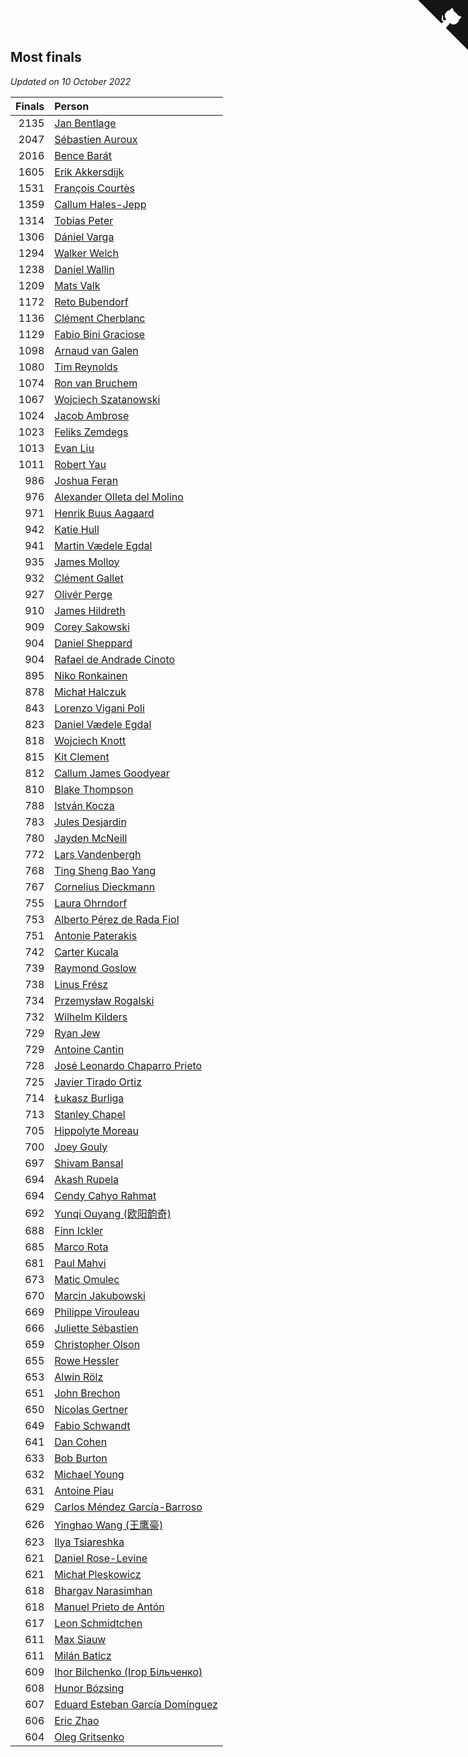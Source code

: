 ## Most finals

*Updated on 10 October 2022*

| Finals | Person |
| ---: | :--- |
| 2135 | [Jan Bentlage](https://www.worldcubeassociation.org/persons/2010BENT01) |
| 2047 | [Sébastien Auroux](https://www.worldcubeassociation.org/persons/2008AURO01) |
| 2016 | [Bence Barát](https://www.worldcubeassociation.org/persons/2008BARA01) |
| 1605 | [Erik Akkersdijk](https://www.worldcubeassociation.org/persons/2005AKKE01) |
| 1531 | [François Courtès](https://www.worldcubeassociation.org/persons/2008COUR01) |
| 1359 | [Callum Hales-Jepp](https://www.worldcubeassociation.org/persons/2012HALE01) |
| 1314 | [Tobias Peter](https://www.worldcubeassociation.org/persons/2014PETE03) |
| 1306 | [Dániel Varga](https://www.worldcubeassociation.org/persons/2008VARG01) |
| 1294 | [Walker Welch](https://www.worldcubeassociation.org/persons/2011WELC01) |
| 1238 | [Daniel Wallin](https://www.worldcubeassociation.org/persons/2013WALL03) |
| 1209 | [Mats Valk](https://www.worldcubeassociation.org/persons/2007VALK01) |
| 1172 | [Reto Bubendorf](https://www.worldcubeassociation.org/persons/2012BUBE01) |
| 1136 | [Clément Cherblanc](https://www.worldcubeassociation.org/persons/2014CHER05) |
| 1129 | [Fabio Bini Graciose](https://www.worldcubeassociation.org/persons/2010GRAC02) |
| 1098 | [Arnaud van Galen](https://www.worldcubeassociation.org/persons/2006GALE01) |
| 1080 | [Tim Reynolds](https://www.worldcubeassociation.org/persons/2005REYN01) |
| 1074 | [Ron van Bruchem](https://www.worldcubeassociation.org/persons/2003BRUC01) |
| 1067 | [Wojciech Szatanowski](https://www.worldcubeassociation.org/persons/2011SZAT01) |
| 1024 | [Jacob Ambrose](https://www.worldcubeassociation.org/persons/2010AMBR01) |
| 1023 | [Feliks Zemdegs](https://www.worldcubeassociation.org/persons/2009ZEMD01) |
| 1013 | [Evan Liu](https://www.worldcubeassociation.org/persons/2009LIUE01) |
| 1011 | [Robert Yau](https://www.worldcubeassociation.org/persons/2009YAUR01) |
| 986 | [Joshua Feran](https://www.worldcubeassociation.org/persons/2011FERA01) |
| 976 | [Alexander Olleta del Molino](https://www.worldcubeassociation.org/persons/2008OLLE01) |
| 971 | [Henrik Buus Aagaard](https://www.worldcubeassociation.org/persons/2006BUUS01) |
| 942 | [Katie Hull](https://www.worldcubeassociation.org/persons/2010HULL01) |
| 941 | [Martin Vædele Egdal](https://www.worldcubeassociation.org/persons/2013EGDA02) |
| 935 | [James Molloy](https://www.worldcubeassociation.org/persons/2011MOLL01) |
| 932 | [Clément Gallet](https://www.worldcubeassociation.org/persons/2004GALL02) |
| 927 | [Olivér Perge](https://www.worldcubeassociation.org/persons/2007PERG01) |
| 910 | [James Hildreth](https://www.worldcubeassociation.org/persons/2009HILD01) |
| 909 | [Corey Sakowski](https://www.worldcubeassociation.org/persons/2011SAKO01) |
| 904 | [Daniel Sheppard](https://www.worldcubeassociation.org/persons/2009SHEP01) |
| 904 | [Rafael de Andrade Cinoto](https://www.worldcubeassociation.org/persons/2007CINO01) |
| 895 | [Niko Ronkainen](https://www.worldcubeassociation.org/persons/2010RONK01) |
| 878 | [Michał Halczuk](https://www.worldcubeassociation.org/persons/2006HALC01) |
| 843 | [Lorenzo Vigani Poli](https://www.worldcubeassociation.org/persons/2007POLI01) |
| 823 | [Daniel Vædele Egdal](https://www.worldcubeassociation.org/persons/2013EGDA01) |
| 818 | [Wojciech Knott](https://www.worldcubeassociation.org/persons/2011KNOT01) |
| 815 | [Kit Clement](https://www.worldcubeassociation.org/persons/2008CLEM01) |
| 812 | [Callum James Goodyear](https://www.worldcubeassociation.org/persons/2012GOOD02) |
| 810 | [Blake Thompson](https://www.worldcubeassociation.org/persons/2010THOM03) |
| 788 | [István Kocza](https://www.worldcubeassociation.org/persons/2005KOCZ01) |
| 783 | [Jules Desjardin](https://www.worldcubeassociation.org/persons/2010DESJ01) |
| 780 | [Jayden McNeill](https://www.worldcubeassociation.org/persons/2012MCNE01) |
| 772 | [Lars Vandenbergh](https://www.worldcubeassociation.org/persons/2003VAND01) |
| 768 | [Ting Sheng Bao Yang](https://www.worldcubeassociation.org/persons/2008BAOY01) |
| 767 | [Cornelius Dieckmann](https://www.worldcubeassociation.org/persons/2009DIEC01) |
| 755 | [Laura Ohrndorf](https://www.worldcubeassociation.org/persons/2009OHRN01) |
| 753 | [Alberto Pérez de Rada Fiol](https://www.worldcubeassociation.org/persons/2011FIOL01) |
| 751 | [Antonie Paterakis](https://www.worldcubeassociation.org/persons/2012PATE01) |
| 742 | [Carter Kucala](https://www.worldcubeassociation.org/persons/2015KUCA01) |
| 739 | [Raymond Goslow](https://www.worldcubeassociation.org/persons/2014GOSL01) |
| 738 | [Linus Frész](https://www.worldcubeassociation.org/persons/2011FRES01) |
| 734 | [Przemysław Rogalski](https://www.worldcubeassociation.org/persons/2013ROGA02) |
| 732 | [Wilhelm Kilders](https://www.worldcubeassociation.org/persons/2010KILD02) |
| 729 | [Ryan Jew](https://www.worldcubeassociation.org/persons/2008JEWR01) |
| 729 | [Antoine Cantin](https://www.worldcubeassociation.org/persons/2010CANT02) |
| 728 | [José Leonardo Chaparro Prieto](https://www.worldcubeassociation.org/persons/2011CHAP01) |
| 725 | [Javier Tirado Ortiz](https://www.worldcubeassociation.org/persons/2009TIRA01) |
| 714 | [Łukasz Burliga](https://www.worldcubeassociation.org/persons/2013BURL01) |
| 713 | [Stanley Chapel](https://www.worldcubeassociation.org/persons/2016CHAP04) |
| 705 | [Hippolyte Moreau](https://www.worldcubeassociation.org/persons/2008MORE02) |
| 700 | [Joey Gouly](https://www.worldcubeassociation.org/persons/2007GOUL01) |
| 697 | [Shivam Bansal](https://www.worldcubeassociation.org/persons/2011BANS02) |
| 694 | [Akash Rupela](https://www.worldcubeassociation.org/persons/2012RUPE01) |
| 694 | [Cendy Cahyo Rahmat](https://www.worldcubeassociation.org/persons/2010RAHM02) |
| 692 | [Yunqi Ouyang (欧阳韵奇)](https://www.worldcubeassociation.org/persons/2007YUNQ01) |
| 688 | [Finn Ickler](https://www.worldcubeassociation.org/persons/2012ICKL01) |
| 685 | [Marco Rota](https://www.worldcubeassociation.org/persons/2009ROTA01) |
| 681 | [Paul Mahvi](https://www.worldcubeassociation.org/persons/2012MAHV01) |
| 673 | [Matic Omulec](https://www.worldcubeassociation.org/persons/2010OMUL02) |
| 670 | [Marcin Jakubowski](https://www.worldcubeassociation.org/persons/2007JAKU01) |
| 669 | [Philippe Virouleau](https://www.worldcubeassociation.org/persons/2008VIRO01) |
| 666 | [Juliette Sébastien](https://www.worldcubeassociation.org/persons/2014SEBA01) |
| 659 | [Christopher Olson](https://www.worldcubeassociation.org/persons/2009OLSO01) |
| 655 | [Rowe Hessler](https://www.worldcubeassociation.org/persons/2007HESS01) |
| 653 | [Alwin Rölz](https://www.worldcubeassociation.org/persons/2016ROLZ01) |
| 651 | [John Brechon](https://www.worldcubeassociation.org/persons/2010BREC01) |
| 650 | [Nicolas Gertner](https://www.worldcubeassociation.org/persons/2013GERT01) |
| 649 | [Fabio Schwandt](https://www.worldcubeassociation.org/persons/2014SCHW02) |
| 641 | [Dan Cohen](https://www.worldcubeassociation.org/persons/2007COHE01) |
| 633 | [Bob Burton](https://www.worldcubeassociation.org/persons/2003BURT01) |
| 632 | [Michael Young](https://www.worldcubeassociation.org/persons/2008YOUN02) |
| 631 | [Antoine Piau](https://www.worldcubeassociation.org/persons/2008PIAU01) |
| 629 | [Carlos Méndez García-Barroso](https://www.worldcubeassociation.org/persons/2010GARC02) |
| 626 | [Yinghao Wang (王鹰豪)](https://www.worldcubeassociation.org/persons/2010WANG07) |
| 623 | [Ilya Tsiareshka](https://www.worldcubeassociation.org/persons/2012TERE01) |
| 621 | [Daniel Rose-Levine](https://www.worldcubeassociation.org/persons/2015ROSE01) |
| 621 | [Michał Pleskowicz](https://www.worldcubeassociation.org/persons/2009PLES01) |
| 618 | [Bhargav Narasimhan](https://www.worldcubeassociation.org/persons/2011NARA02) |
| 618 | [Manuel Prieto de Antón](https://www.worldcubeassociation.org/persons/2015ANTO04) |
| 617 | [Leon Schmidtchen](https://www.worldcubeassociation.org/persons/2010SCHM01) |
| 611 | [Max Siauw](https://www.worldcubeassociation.org/persons/2017SIAU02) |
| 611 | [Milán Baticz](https://www.worldcubeassociation.org/persons/2005BATI01) |
| 609 | [Ihor Bilchenko (Ігор Більченко)](https://www.worldcubeassociation.org/persons/2011BILC01) |
| 608 | [Hunor Bózsing](https://www.worldcubeassociation.org/persons/2009BOZS01) |
| 607 | [Eduard Esteban García Domínguez](https://www.worldcubeassociation.org/persons/2011EDUA01) |
| 606 | [Eric Zhao](https://www.worldcubeassociation.org/persons/2010ZHAO19) |
| 604 | [Oleg Gritsenko](https://www.worldcubeassociation.org/persons/2011GRIT01) |


<a href="https://github.com/jonatanklosko/wca_statistics" class="github-corner" aria-label="View source on Github"><svg width="80" height="80" viewBox="0 0 250 250" style="fill:#151513; color:#fff; position: absolute; top: 0; border: 0; right: 0;" aria-hidden="true"><path d="M0,0 L115,115 L130,115 L142,142 L250,250 L250,0 Z"></path><path d="M128.3,109.0 C113.8,99.7 119.0,89.6 119.0,89.6 C122.0,82.7 120.5,78.6 120.5,78.6 C119.2,72.0 123.4,76.3 123.4,76.3 C127.3,80.9 125.5,87.3 125.5,87.3 C122.9,97.6 130.6,101.9 134.4,103.2" fill="currentColor" style="transform-origin: 130px 106px;" class="octo-arm"></path><path d="M115.0,115.0 C114.9,115.1 118.7,116.5 119.8,115.4 L133.7,101.6 C136.9,99.2 139.9,98.4 142.2,98.6 C133.8,88.0 127.5,74.4 143.8,58.0 C148.5,53.4 154.0,51.2 159.7,51.0 C160.3,49.4 163.2,43.6 171.4,40.1 C171.4,40.1 176.1,42.5 178.8,56.2 C183.1,58.6 187.2,61.8 190.9,65.4 C194.5,69.0 197.7,73.2 200.1,77.6 C213.8,80.2 216.3,84.9 216.3,84.9 C212.7,93.1 206.9,96.0 205.4,96.6 C205.1,102.4 203.0,107.8 198.3,112.5 C181.9,128.9 168.3,122.5 157.7,114.1 C157.9,116.9 156.7,120.9 152.7,124.9 L141.0,136.5 C139.8,137.7 141.6,141.9 141.8,141.8 Z" fill="currentColor" class="octo-body"></path></svg></a><style>.github-corner:hover .octo-arm{animation:octocat-wave 560ms ease-in-out}@keyframes octocat-wave{0%,100%{transform:rotate(0)}20%,60%{transform:rotate(-25deg)}40%,80%{transform:rotate(10deg)}}@media (max-width:500px){.github-corner:hover .octo-arm{animation:none}.github-corner .octo-arm{animation:octocat-wave 560ms ease-in-out}}</style>
